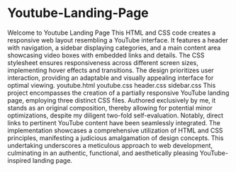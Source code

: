 # Youtube-Landing-Page
Welcome to Youtube Landing Page
This HTML and CSS code creates a responsive web layout resembling a YouTube interface. It features a header with navigation, a sidebar displaying categories, and a main content area showcasing video boxes with embedded links and details. The CSS stylesheet ensures responsiveness across different screen sizes, implementing hover effects and transitions. The design prioritizes user interaction, providing an adaptable and visually appealing interface for optimal viewing.
youtube.html 
  youtube.css
  header.css
  sidebar.css
This project encompasses the creation of a partially responsive YouTube landing page, employing three distinct CSS files. Authored exclusively by me, it stands as an original composition, thereby allowing for potential minor optimizations, despite my diligent two-fold self-evaluation. Notably, direct links to pertinent YouTube content have been seamlessly integrated. The implementation showcases a comprehensive utilization of HTML and CSS principles, manifesting a judicious amalgamation of design concepts. This undertaking underscores a meticulous approach to web development, culminating in an authentic, functional, and aesthetically pleasing YouTube-inspired landing page.
